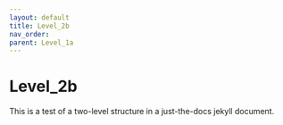 ```yaml
---
layout: default
title: Level_2b
nav_order: 
parent: Level_1a
---
```


# Level_2b

This is a test of a two-level structure in a just-the-docs jekyll document.